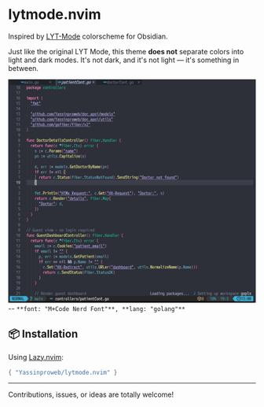 # lytmode.nvim

Inspired by [LYT-Mode](https://github.com/github-main-user/lytmode.nvim) colorscheme for Obsidian.

Just like the original LYT Mode, this theme **does not** separate colors into light and dark modes.
It's not dark, and it's not light — it's something in between.


![Demo Screenshot](/lytmode.png)
-- `**font: "M+Code Nerd Font"**, **lang: "golang"**`

## 📦 Installation

Using [Lazy.nvim](https://github.com/folke/lazy.nvim):

```lua
{ "Yassinproweb/lytmode.nvim" }
```

---
Contributions, issues, or ideas are totally welcome!

